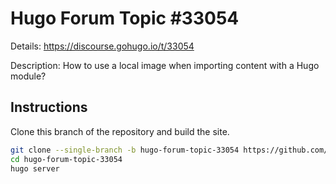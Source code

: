 # Hugo Forum Topic #33054

Details: <https://discourse.gohugo.io/t/33054>

Description: How to use a local image when importing content with a Hugo module?

## Instructions

Clone this branch of the repository and build the site.

```bash
git clone --single-branch -b hugo-forum-topic-33054 https://github.com/jmooring/hugo-testing hugo-forum-topic-33054
cd hugo-forum-topic-33054
hugo server
```
